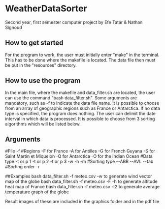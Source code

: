 # WeatherDataSorter
Second year, first semester computer project by Efe Tatar &amp; Nathan Signoud

## How to get started
For the program to work, the user must initially enter "make" in the terminal.
This has to be done where the makefile is located.
The data file then must be put in the "resources" directory.

## How to use the program
In the main file, where the makefile and data_filter.sh are located, the user can 
use the command "bash data_filter.sh".
Some arguments are mandatory, such as -f to indicate the data file name.
It is possible to choose from an array of geographic regions such as France or Antarctica.
If no data type is specified, the program does nothing.
The user can delimit the date interval in which data is processed. 
It is possible to choose from 3 sorting algorithms which will be listed below.

## Arguments
#File
  -f
#Regions
  -F for France
  -A for Antilles
  -G for French Guyana
  -S for Saint Martin et Miquelon
  -Q for Antarctica
  -O for the Indian Ocean
#Data type
  -t or p 1
  -t or p 2
  -t or p 3
  -w
  -h
  -m
#Sorting type
  --ABR
  --AVL
  --tab
#Sorting order
  -r

##Examples
bash data_filter.sh -f meteo.csv -w         to generate wind vector map of the globe
bash data_filter.sh -f meteo.csv -F -h      to generate altitude heat map of France
bash data_filter.sh -f meteo.csv -t2        to generate average temperature graph of the globe

Result images of these are included in the graphics folder and in the pdf file

